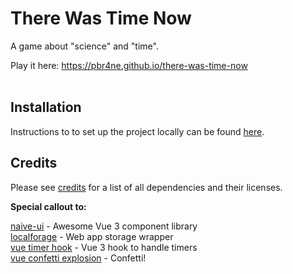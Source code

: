 # There Was Time Now

A game about "science" and "time".

Play it here: https://pbr4ne.github.io/there-was-time-now<br><br>

## Installation

Instructions to to set up the project locally can be found [here](installation.md).

## Credits

Please see [credits](credits.md) for a list of all dependencies and their licenses.

**Special callout to:**

[naive-ui](https://github.com/TuSimple/naive-ui) - Awesome Vue 3 component library<br>
[localforage](https://github.com/localForage/localForage) - Web app storage wrapper<br>
[vue timer hook](https://github.com/riderx/vue-timer-hook) - Vue 3 hook to handle timers<br>
[vue confetti explosion](https://github.com/valgeirb/vue-confetti-explosion) - Confetti!

